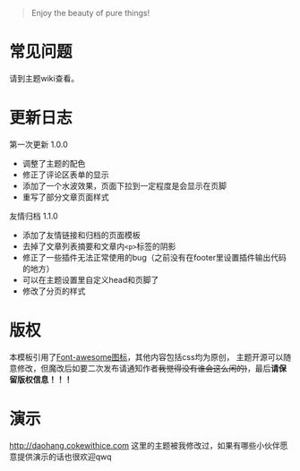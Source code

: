 
> Enjoy the beauty of pure things!

# 常见问题
请到主题wiki查看。

# 更新日志
第一次更新 1.0.0
- 调整了主题的配色
- 修正了评论区表单的显示
- 添加了一个水波效果，页面下拉到一定程度是会显示在页脚
- 重写了部分文章页面样式

友情归档 1.1.0
- 添加了友情链接和归档的页面模板
- 去掉了文章列表摘要和文章内`<p>`标签的阴影
- 修正了一些插件无法正常使用的bug（之前没有在footer里设置插件输出代码的地方）
- 可以在主题设置里自定义head和页脚了
- 修改了分页的样式


# 版权
本模板引用了[Font-awesome图标](http://www.fontawesome.com.cn/)，其他内容包括css均为原创，
主题开源可以随意修改，但魔改后如要二次发布请通知作者~~我觉得没有谁会这么闲的)~~，最后**请保留版权信息！！！**

# 演示
http://daohang.cokewithice.com
这里的主题被我修改过，如果有哪些小伙伴愿意提供演示的话也很欢迎qwq
